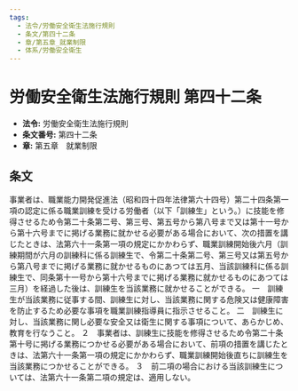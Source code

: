 ```yaml
---
tags:
  - 法令/労働安全衛生法施行規則
  - 条文/第四十二条
  - 章/第五章_就業制限
  - 体系/労働安全衛生
---
```

# 労働安全衛生法施行規則 第四十二条

- **法令:** 労働安全衛生法施行規則
- **条文番号:** 第四十二条
- **章:** 第五章　就業制限

## 条文
事業者は、職業能力開発促進法（昭和四十四年法律第六十四号）第二十四条第一項の認定に係る職業訓練を受ける労働者（以下「訓練生」という。）に技能を修得させるため令第二十条第二号、第三号、第五号から第八号まで又は第十一号から第十六号までに掲げる業務に就かせる必要がある場合において、次の措置を講じたときは、法第六十一条第一項の規定にかかわらず、職業訓練開始後六月（訓練期間が六月の訓練科に係る訓練生で、令第二十条第二号、第三号又は第五号から第八号までに掲げる業務に就かせるものにあつては五月、当該訓練科に係る訓練生で、同条第十一号から第十六号までに掲げる業務に就かせるものにあつては三月）を経過した後は、訓練生を当該業務に就かせることができる。
一　訓練生が当該業務に従事する間、訓練生に対し、当該業務に関する危険又は健康障害を防止するため必要な事項を職業訓練指導員に指示させること。
二　訓練生に対し、当該業務に関し必要な安全又は衛生に関する事項について、あらかじめ、教育を行なうこと。
２　事業者は、訓練生に技能を修得させるため令第二十条第十号に掲げる業務につかせる必要がある場合において、前項の措置を講じたときは、法第六十一条第一項の規定にかかわらず、職業訓練開始後直ちに訓練生を当該業務につかせることができる。
３　前二項の場合における当該訓練生については、法第六十一条第二項の規定は、適用しない。

